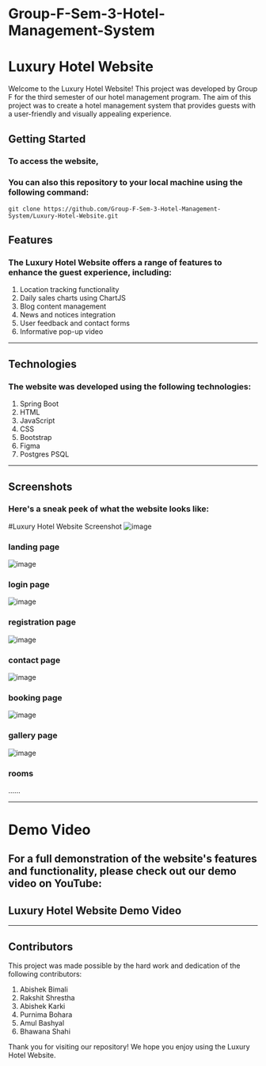 # Group-F-Sem-3-Hotel-Management-System

# Luxury Hotel Website
Welcome to the Luxury Hotel Website! This project was developed by Group F for the third semester of our hotel management program. The aim of this project was to create a hotel management system that provides guests with a user-friendly and visually appealing experience.

## Getting Started
### To access the website, 
### You can also this repository to your local machine using the following command:

```
git clone https://github.com/Group-F-Sem-3-Hotel-Management-System/Luxury-Hotel-Website.git
```
## Features
### The Luxury Hotel Website offers a range of features to enhance the guest experience, including:

1. Location tracking functionality
2. Daily sales charts using ChartJS
3. Blog content management
4. News and notices integration
5. User feedback and contact forms
6. Informative pop-up video

-------------------------------------------------------------

## Technologies

### The website was developed using the following technologies:

1. Spring Boot
2. HTML
3. JavaScript
4. CSS
5. Bootstrap
6. Figma
7. Postgres PSQL

------------------------------------------------------------

## Screenshots
### Here's a sneak peek of what the website looks like:

#Luxury Hotel Website Screenshot
![image](https://user-images.githubusercontent.com/89236284/220592644-153c2040-bb23-4256-bef8-deae7cb811bc.png)
### landing page

![image](https://user-images.githubusercontent.com/89236284/220593054-354a34ec-a012-41b5-89f1-9644dae24191.png)
### login page

![image](https://user-images.githubusercontent.com/89236284/220593365-39a89713-ecb8-42cc-a507-36b0f9eb218a.png)
### registration page

![image](https://user-images.githubusercontent.com/89236284/220593649-d9a4f966-6764-4ecf-98ff-8a8d809d21fe.png)
### contact page

![image](https://user-images.githubusercontent.com/89236284/220593764-8db4c362-030c-46bb-8f34-3ed534ba4569.png)
### booking page

![image](https://user-images.githubusercontent.com/89236284/220594043-1c3f916e-0352-4398-95f0-ce6677b7e130.png)
### gallery page

![image](https://user-images.githubusercontent.com/89236284/220594261-a3ad8dd8-777c-42e1-b0f9-96037e86a109.png)
### rooms

......


----------------------------------------------------------------------------------------------------

# Demo Video
## For a full demonstration of the website's features and functionality, please check out our demo video on YouTube:

## Luxury Hotel Website Demo Video


----------------------------------------------------------------------------------------------------
## Contributors
This project was made possible by the hard work and dedication of the following contributors:

1. Abishek Bimali
2. Rakshit Shrestha
3. Abishek Karki
4. Purnima Bohara
5. Amul Bashyal
6. Bhawana Shahi

Thank you for visiting our repository! We hope you enjoy using the Luxury Hotel Website.

